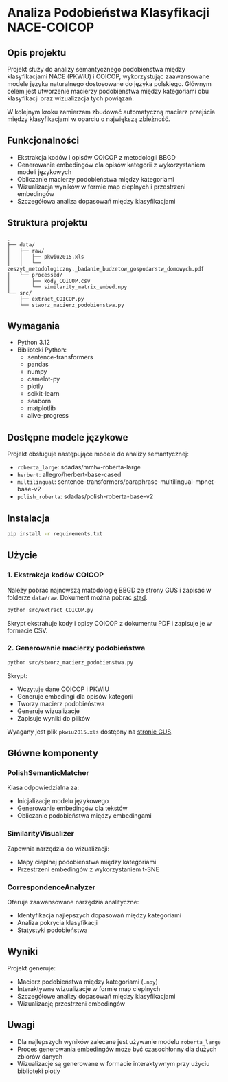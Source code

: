 # Analiza Podobieństwa Klasyfikacji NACE-COICOP

## Opis projektu
Projekt służy do analizy semantycznego podobieństwa między klasyfikacjami NACE (PKWiU) i COICOP, wykorzystując zaawansowane modele języka naturalnego dostosowane do języka polskiego. Głównym celem jest utworzenie macierzy podobieństwa między kategoriami obu klasyfikacji oraz wizualizacja tych powiązań.

W kolejnym kroku zamierzam zbudować automatyczną macierz przejścia między klasyfikacjami w oparciu o największą zbieżność. 

## Funkcjonalności
- Ekstrakcja kodów i opisów COICOP z metodologii BBGD
- Generowanie embedingów dla opisów kategorii z wykorzystaniem modeli językowych
- Obliczanie macierzy podobieństwa między kategoriami
- Wizualizacja wyników w formie map cieplnych i przestrzeni embedingów
- Szczegółowa analiza dopasowań między klasyfikacjami

## Struktura projektu
```
.
├── data/
│   ├── raw/
│   │   ├── pkwiu2015.xls
│   │   └── zeszyt_metodologiczny._badanie_budzetow_gospodarstw_domowych.pdf
│   └── processed/
│       ├── kody_COICOP.csv
│       └── similarity_matrix_embed.npy
└── src/
    ├── extract_COICOP.py
    └── stworz_macierz_podobienstwa.py
```

## Wymagania
- Python 3.12
- Biblioteki Python:
  - sentence-transformers
  - pandas
  - numpy
  - camelot-py
  - plotly
  - scikit-learn
  - seaborn
  - matplotlib
  - alive-progress

## Dostępne modele językowe
Projekt obsługuje następujące modele do analizy semantycznej:
- `roberta_large`: sdadas/mmlw-roberta-large
- `herbert`: allegro/herbert-base-cased
- `multilingual`: sentence-transformers/paraphrase-multilingual-mpnet-base-v2
- `polish_roberta`: sdadas/polish-roberta-base-v2

## Instalacja
```bash
pip install -r requirements.txt
```

## Użycie

### 1. Ekstrakcja kodów COICOP

Należy pobrać najnowszą matodologię BBGD ze strony GUS i zapisać w folderze `data/raw`.
Dokument można pobrać [stąd](https://stat.gov.pl/obszary-tematyczne/warunki-zycia/dochody-wydatki-i-warunki-zycia-ludnosci/zeszyt-metodologiczny-badanie-budzetow-gospodarstw-domowych,10,3.html). 

```bash
python src/extract_COICOP.py
```
Skrypt ekstrahuje kody i opisy COICOP z dokumentu PDF i zapisuje je w formacie CSV.

### 2. Generowanie macierzy podobieństwa
```bash
python src/stworz_macierz_podobienstwa.py
```
Skrypt:
- Wczytuje dane COICOP i PKWiU
- Generuje embedingi dla opisów kategorii
- Tworzy macierz podobieństwa
- Generuje wizualizacje
- Zapisuje wyniki do plików

Wyagany jest plik `pkwiu2015.xls` dostępny na [stronie GUS](https://stat.gov.pl/Klasyfikacje/doc/pkwiu_15/pdf/pkwiu2015.xls).

## Główne komponenty

### PolishSemanticMatcher
Klasa odpowiedzialna za:
- Inicjalizację modelu językowego
- Generowanie embedingów dla tekstów
- Obliczanie podobieństwa między embedingami

### SimilarityVisualizer
Zapewnia narzędzia do wizualizacji:
- Mapy cieplnej podobieństwa między kategoriami
- Przestrzeni embedingów z wykorzystaniem t-SNE

### CorrespondenceAnalyzer
Oferuje zaawansowane narzędzia analityczne:
- Identyfikacja najlepszych dopasowań między kategoriami
- Analiza pokrycia klasyfikacji
- Statystyki podobieństwa

## Wyniki
Projekt generuje:
- Macierz podobieństwa między kategoriami (`.npy`)
- Interaktywne wizualizacje w formie map cieplnych
- Szczegółowe analizy dopasowań między klasyfikacjami
- Wizualizację przestrzeni embedingów

## Uwagi
- Dla najlepszych wyników zalecane jest używanie modelu `roberta_large`
- Proces generowania embedingów może być czasochłonny dla dużych zbiorów danych
- Wizualizacje są generowane w formacie interaktywnym przy użyciu biblioteki plotly